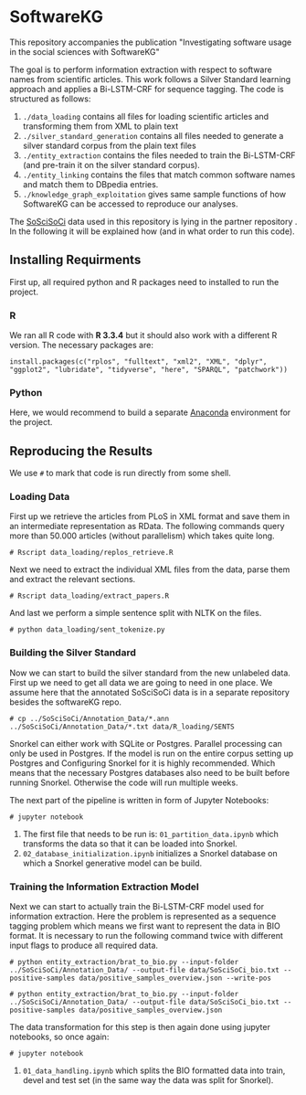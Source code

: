 # SoftwareKG
This repository accompanies the publication "Investigating software usage in the social sciences with SoftwareKG"

The goal is to perform information extraction with respect to software names from scientific articles. 
This work follows a Silver Standard learning approach and applies a Bi-LSTM-CRF for sequence tagging. 
The code is structured as follows:
1. `./data_loading` contains all files for loading scientific articles and transforming them from XML to plain text
2. `./silver_standard_generation` contains all files needed to generate a silver standard corpus from the plain text files
3. `./entity_extraction` contains the files needed to train the Bi-LSTM-CRF (and pre-train it on the silver standard corpus). 
4. `./entity_linking` contains the files that match common software names and match them to DBpedia entries. 
5. `./knowledge_graph_exploitation` gives same sample functions of how SoftwareKG can be accessed to reproduce our analyses.

The [SoSciSoCi](https://github.com/f-krueger/SoSciSoCi) data used in this repository is lying in the partner repository . 
In the following it will be explained how (and in what order to run this code).

## Installing Requirments 
First up, all required python and R packages need to installed to run the project.

### R
We ran all R code with **R 3.3.4** but it should also work with a different R version. The necessary packages are: 

```
install.packages(c("rplos", "fulltext", "xml2", "XML", "dplyr", "ggplot2", "lubridate", "tidyverse", "here", "SPARQL", "patchwork"))
```

### Python
Here, we would recommend to build a separate [Anaconda](https://www.anaconda.com/) environment for the project. 

## Reproducing the Results

We use `#` to mark that code is run directly from some shell. 

### Loading Data

First up we retrieve the articles from PLoS in XML format and save them in an intermediate representation as RData. 
The following commands query more than 50.000 articles (without parallelism) which takes quite long. 
```
# Rscript data_loading/replos_retrieve.R
```
Next we need to extract the individual XML files from the data, parse them and extract the relevant sections. 
```
# Rscript data_loading/extract_papers.R
```
And last we perform a simple sentence split with NLTK on the files. 
```
# python data_loading/sent_tokenize.py
```

### Building the Silver Standard

Now we can start to build the silver standard from the new unlabeled data. 
First up we need to get all data we are going to need in one place.
We assume here that the annotated SoSciSoCi data is in a separate repository besides the softwareKG repo.
```
# cp ../SoSciSoCi/Annotation_Data/*.ann ../SoSciSoCi/Annotation_Data/*.txt data/R_loading/SENTS
```
Snorkel can either work with SQLite or Postgres. Parallel processing can only be used in Postgres. If the model is run on the entire corpus setting up Postgres and Configuring Snorkel for it is highly recommended. Which means that the necessary Postgres databases also need to be built before running Snorkel. Otherwise the code will run multiple weeks.   

The next part of the pipeline is written in form of Jupyter Notebooks:
```
# jupyter notebook
```
1. The first file that needs to be run is: `01_partition_data.ipynb` which transforms the data so that it can be loaded into Snorkel. 
2. `02_database_initialization.ipynb` initializes a Snorkel database on which a Snorkel generative model can be build. 

### Training the Information Extraction Model

Next we can start to actually train the Bi-LSTM-CRF model used for information extraction. 
Here the problem is represented as a sequence tagging problem which means we first want to represent the data in BIO format.
It is necessary to run the following command twice with different input flags to produce all required data. 
```
# python entity_extraction/brat_to_bio.py --input-folder ../SoSciSoCi/Annotation_Data/ --output-file data/SoSciSoCi_bio.txt --positive-samples data/positive_samples_overview.json --write-pos
```
```
# python entity_extraction/brat_to_bio.py --input-folder ../SoSciSoCi/Annotation_Data/ --output-file data/SoSciSoCi_bio.txt --positive-samples data/positive_samples_overview.json
```

The data transformation for this step is then again done using jupyter notebooks, so once again:
```
# jupyter notebook
```
1. `01_data_handling.ipynb` which splits the BIO formatted data into train, devel and test set (in the same way the data was split for Snorkel).